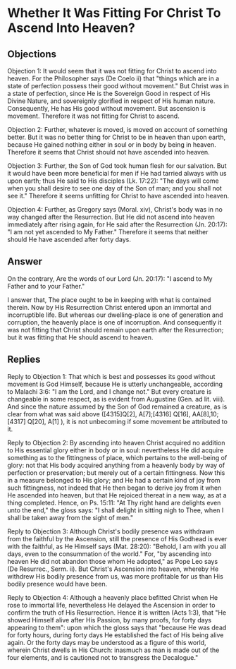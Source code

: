# Whether It Was Fitting For Christ To Ascend Into Heaven?

## Objections

Objection 1: It would seem that it was not fitting for Christ to ascend into heaven. For the Philosopher says (De Coelo ii) that "things which are in a state of perfection possess their good without movement." But Christ was in a state of perfection, since He is the Sovereign Good in respect of His Divine Nature, and sovereignly glorified in respect of His human nature. Consequently, He has His good without movement. But ascension is movement. Therefore it was not fitting for Christ to ascend.

Objection 2: Further, whatever is moved, is moved on account of something better. But it was no better thing for Christ to be in heaven than upon earth, because He gained nothing either in soul or in body by being in heaven. Therefore it seems that Christ should not have ascended into heaven.

Objection 3: Further, the Son of God took human flesh for our salvation. But it would have been more beneficial for men if He had tarried always with us upon earth; thus He said to His disciples (Lk. 17:22): "The days will come when you shall desire to see one day of the Son of man; and you shall not see it." Therefore it seems unfitting for Christ to have ascended into heaven.

Objection 4: Further, as Gregory says (Moral. xiv), Christ's body was in no way changed after the Resurrection. But He did not ascend into heaven immediately after rising again, for He said after the Resurrection (Jn. 20:17): "I am not yet ascended to My Father." Therefore it seems that neither should He have ascended after forty days.

## Answer

On the contrary, Are the words of our Lord (Jn. 20:17): "I ascend to My Father and to your Father."

I answer that, The place ought to be in keeping with what is contained therein. Now by His Resurrection Christ entered upon an immortal and incorruptible life. But whereas our dwelling-place is one of generation and corruption, the heavenly place is one of incorruption. And consequently it was not fitting that Christ should remain upon earth after the Resurrection; but it was fitting that He should ascend to heaven.

## Replies

Reply to Objection 1: That which is best and possesses its good without movement is God Himself, because He is utterly unchangeable, according to Malachi 3:6: "I am the Lord, and I change not." But every creature is changeable in some respect, as is evident from Augustine (Gen. ad lit. viii). And since the nature assumed by the Son of God remained a creature, as is clear from what was said above ([4315]Q[2], A[7];[4316] Q[16], AA[8],10;[4317] Q[20], A[1] ), it is not unbecoming if some movement be attributed to it.

Reply to Objection 2: By ascending into heaven Christ acquired no addition to His essential glory either in body or in soul: nevertheless He did acquire something as to the fittingness of place, which pertains to the well-being of glory: not that His body acquired anything from a heavenly body by way of perfection or preservation; but merely out of a certain fittingness. Now this in a measure belonged to His glory; and He had a certain kind of joy from such fittingness, not indeed that He then began to derive joy from it when He ascended into heaven, but that He rejoiced thereat in a new way, as at a thing completed. Hence, on Ps. 15:11: "At Thy right hand are delights even unto the end," the gloss says: "I shall delight in sitting nigh to Thee, when I shall be taken away from the sight of men."

Reply to Objection 3: Although Christ's bodily presence was withdrawn from the faithful by the Ascension, still the presence of His Godhead is ever with the faithful, as He Himself says (Mat. 28:20): "Behold, I am with you all days, even to the consummation of the world." For, "by ascending into heaven He did not abandon those whom He adopted," as Pope Leo says (De Resurrec., Serm. ii). But Christ's Ascension into heaven, whereby He withdrew His bodily presence from us, was more profitable for us than His bodily presence would have been.

Reply to Objection 4: Although a heavenly place befitted Christ when He rose to immortal life, nevertheless He delayed the Ascension in order to confirm the truth of His Resurrection. Hence it is written (Acts 1:3), that "He showed Himself alive after His Passion, by many proofs, for forty days appearing to them": upon which the gloss says that "because He was dead for forty hours, during forty days He established the fact of His being alive again. Or the forty days may be understood as a figure of this world, wherein Christ dwells in His Church: inasmuch as man is made out of the four elements, and is cautioned not to transgress the Decalogue."